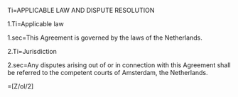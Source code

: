 Ti=APPLICABLE LAW AND DISPUTE RESOLUTION

1.Ti=Applicable law

1.sec=This Agreement is governed by the laws of the Netherlands. 

2.Ti=Jurisdiction

2.sec=Any disputes arising out of or in connection with this Agreement shall be referred to the competent courts of Amsterdam, the Netherlands.

=[Z/ol/2]